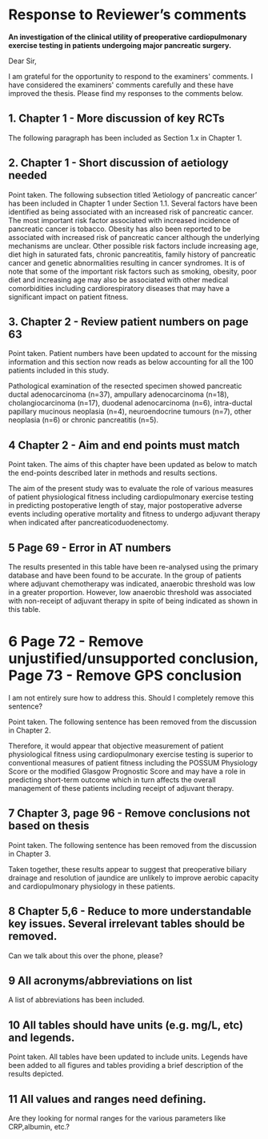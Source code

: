 # Response to Reviewer’s comments

**An investigation of the clinical utility of preoperative cardiopulmonary exercise testing in patients undergoing major pancreatic surgery.**

Dear Sir,

I am grateful for the opportunity to respond to the examiners' comments. I have considered the examiners' comments carefully and these have improved the thesis. Please find my responses to the comments below.

## 1. Chapter 1 - More discussion of key RCTs

The following paragraph has been included as Section 1.x in Chapter 1.

## 2. Chapter 1 - Short discussion of aetiology needed

Point taken. The following subsection titled ’Aetiology of pancreatic cancer’ has been included in Chapter 1 under Section 1.1.
Several factors have been identified as being associated with an increased risk of pancreatic cancer. The most important risk factor associated with increased incidence of pancreatic cancer is tobacco. Obesity has also been reported to be associated with increased risk of pancreatic cancer although the underlying mechanisms are unclear. Other possible risk factors include increasing age, diet high in saturated fats, chronic pancreatitis, family history of pancreatic cancer and genetic abnormalities resulting in cancer syndromes. It is of note that some of the important risk factors such as smoking, obesity, poor diet and increasing age may also be associated with other medical comorbidities including cardiorespiratory diseases that may have a significant impact on patient fitness.

## 3. Chapter 2 - Review patient numbers on page 63

Point taken. Patient numbers have been updated to account for the missing information and this section now reads as below accounting for all the 100 patients included in this study.

Pathological examination of the resected specimen showed pancreatic ductal adenocarcinoma (n=37), ampullary adenocarcinoma (n=18), cholangiocarcinoma (n=17), duodenal adenocarcinoma (n=6), intra-ductal papillary mucinous neoplasia (n=4), neuroendocrine tumours (n=7), other neoplasia (n=6) or chronic pancreatitis (n=5).

## 4 Chapter 2 - Aim and end points must match 

Point taken. The aims of this chapter have been updated as below to match the end-points described later in methods and results sections. 

The aim of the present study was to evaluate the role of various measures of patient physiological fitness including cardiopulmonary exercise testing in predicting postoperative length of stay, major postoperative adverse events including operative mortality and fitness to undergo adjuvant therapy when indicated after pancreaticoduodenectomy.

## 5 Page 69 - Error in AT numbers

The results presented in this table have been re-analysed using the primary database and have been found to be accurate. In the group of patients where adjuvant chemotherapy was indicated, anaerobic threshold was low in a greater proportion. However, low anaerobic threshold was associated with non-receipt of adjuvant therapy in spite of being indicated as shown in this table.

# 6 Page 72 - Remove unjustified/unsupported conclusion, Page 73 - Remove GPS conclusion

I am not entirely sure how to address this. Should I completely remove this sentence?

Point taken. The following sentence has been removed from the discussion in Chapter 2.

Therefore, it would appear that objective measurement of patient physiological fitness using cardiopulmonary exercise testing is superior to conventional measures of patient fitness including the POSSUM Physiology Score or the modified Glasgow Prognostic Score and may have a role in predicting short-term outcome which in turn affects the overall management of these patients including receipt of adjuvant therapy.

## 7 Chapter 3, page 96 - Remove conclusions not based on thesis
Point taken. The following sentence has been removed from the discussion in Chapter 3.

Taken together, these results appear to suggest that preoperative biliary drainage and resolution of jaundice are unlikely to improve aerobic capacity and cardiopulmonary physiology in these patients.

## 8 Chapter 5,6 - Reduce to more understandable key issues. Several irrelevant tables should be removed.
Can we talk about this over the phone, please?

## 9 All acronyms/abbreviations on list
A list of abbreviations has been included.

## 10 All tables should have units (e.g. mg/L, etc) and legends.
Point taken. All tables have been updated to include units. Legends have been added to all figures and tables providing a brief description of the results
depicted.

## 11 All values and ranges need defining.
Are they looking for normal ranges for the various parameters like CRP,albumin, etc.?